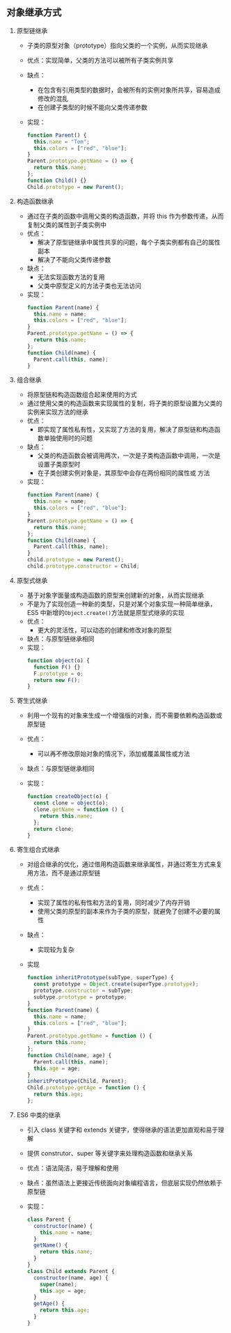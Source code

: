 ## 对象继承方式

1. 原型链继承

   - 子类的原型对象（prototype）指向父类的一个实例，从而实现继承
   - 优点：实现简单，父类的方法可以被所有子类实例共享
   - 缺点：
     - 在包含有引用类型的数据时，会被所有的实例对象所共享，容易造成修改的混乱
     - 在创建子类型的时候不能向父类传递参数
   - 实现：

     ```js
     function Parent() {
       this.name = "Tom";
       this.colors = ["red", "blue"];
     }
     Parent.prototype.getName = () => {
       return this.name;
     };
     function Child() {}
     Child.prototype = new Parent();
     ```

2. 构造函数继承

   - 通过在子类的函数中调用父类的构造函数，并将 this 作为参数传递，从而复制父类的属性到子类实例中
   - 优点：
     - 解决了原型链继承中属性共享的问题，每个子类实例都有自己的属性副本
     - 解决了不能向父类传递参数
   - 缺点：
     - 无法实现函数方法的复用
     - 父类中原型定义的方法子类也无法访问
   - 实现：
     ```js
     function Parent(name) {
       this.name = name;
       this.colors = ["red", "blue"];
     }
     Parent.prototype.getName = () => {
       return this.name;
     };
     function Child(name) {
       Parent.call(this, name);
     }
     ```

3. 组合继承

   - 将原型链和构造函数组合起来使用的方式
   - 通过使用父类的构造函数来实现属性的复制，将子类的原型设置为父类的实例来实现方法的继承
   - 优点：
     - 即实现了属性私有性，又实现了方法的复用，解决了原型链和构造函数单独使用时的问题
   - 缺点：
     - 父类的构造函数会被调用两次，一次是子类构造函数中调用，一次是设置子类原型时
     - 在子类创建实例对象是，其原型中会存在两份相同的属性或
       方法
   - 实现：
     ```js
     function Parent(name) {
       this.name = name;
       this.colors = ["red", "blue"];
     }
     Parent.prototype.getName = () => {
       return this.name;
     };
     function Child(name) {
       Parent.call(this, name);
     }
     child.prototype = new Parent();
     child.prototype.constructor = Child;
     ```

4. 原型式继承

   - 基于对象字面量或构造函数的原型来创建新的对象，从而实现继承
   - 不是为了实现创造一种新的类型，只是对某个对象实现一种简单继承，ES5 中新增的`Object.create()`方法就是原型式继承的实现
   - 优点：
     - 更大的灵活性，可以动态的创建和修改对象的原型
   - 缺点：与原型链继承相同
   - 实现：
     ```js
     function object(o) {
       function F() {}
       F.prototype = o;
       return new F();
     }
     ```

5. 寄生式继承

   - 利用一个现有的对象来生成一个增强版的对象，而不需要依赖构造函数或原型链
   - 优点：
     - 可以再不修改原始对象的情况下，添加或覆盖属性或方法
   - 缺点：与原型链继承相同
   - 实现：

     ```js
     function createObject(o) {
       const clone = object(o);
       clone.getName = function () {
         return this.name;
       };
       return clone;
     }
     ```

6. 寄生组合式继承

   - 对组合继承的优化，通过借用构造函数来继承属性，并通过寄生方式来复用方法，而不是通过原型链
   - 优点：
     - 实现了属性的私有性和方法的复用，同时减少了内存开销
     - 使用父类的原型的副本来作为子类的原型，就避免了创建不必要的属性
   - 缺点：
     - 实现较为复杂
   - 实现

     ```js
     function inheritPrototype(subType, superType) {
       const prototype = Object.create(superType.prototype);
       prototype.constructor = subType;
       subtype.prototype = prototype;
     }
     function Parent(name) {
       this.name = name;
       this.colors = ["red", "blue"];
     }
     Parent.prototype.getName = function () {
       return this.name;
     };
     function Child(name, age) {
       Parent.call(this, name);
       this.age = age;
     }
     inheritPrototype(Child, Parent);
     Child.prototype.getAge = function () {
       return this.age;
     };
     ```

7. ES6 中类的继承

   - 引入 class 关键字和 extends 关键字，使得继承的语法更加直观和易于理解
   - 提供 construtor、super 等关键字来处理构造函数和继承关系
   - 优点：语法简洁，易于理解和使用
   - 缺点：虽然语法上更接近传统面向对象编程语言，但底层实现仍然依赖于原型链
   - 实现：

     ```js
     class Parent {
       constructor(name) {
         this.name = name;
       }
       getName() {
         return this.name;
       }
     }
     class Child extends Parent {
       constructor(name, age) {
         super(name);
         this.age = age;
       }
       getAge() {
         return this.age;
       }
     }
     ```
